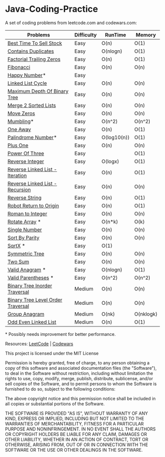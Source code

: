 # Java-Coding-Practice

A set of coding problems from leetcode.com and codewars.com:

 | Problems                                                               | Difficulty | RunTime | Memory |
 | ---------------------------------------------------------              | ---------- | ------- | ------ |
 | [Best Time To Sell Stock](/src/bestTimeToSellStock/)                   |  Easy      |  O(n)   |  O(1)  |
 | [Contains Duplicates](/src/containsDuplicate/)                         |  Easy      | O(nlogn)|  O(1)  |
 | [Factorial Trailing Zeros](/src/factorialTrailingZeroes/)              |  Easy      |  O(n)   |  O(1)  |
 | [Fibonacci](/src/Fibonacci/)                                           |  Easy      |  O(n)   |  O(n)  |
 | [Happy Number](/src/happyNumber)*                                      |  Easy      |         |        |
 | [Linked List Cycle](/src/linkedListCycle/)                             |  Easy      |  O(n)   |  O(n)  |
 | [Maximum Depth Of Binary Tree](/src/maximumDepthOfBinaryTree/)         |  Easy      |  O(n)   |  O(n)  |
 | [Merge 2 Sorted Lists](/src/MergeTwoSortedLists/)                      |  Easy      |  O(n)   |  O(n)  |
 | [Move Zeros](/src/MoveZero/)                                           |  Easy      |  O(n)   |  O(n)  |    
 | [Mumbling](/src/Mumbling/)*                                            |  Easy      |  O(n^2) |  O(n^2)|
 | [One Away](/src/OneAway/)                                              |  Easy      |  O(n)   |  O(1)  |
 | [Palindrome Number](/src/palindromeNumber/)*                           |  Easy      |O(log10(n))| O(1)  |
 | [Plus One](/src/plusOne/)                                              |  Easy      |  O(n)   |  O(n)  |
 | [Power Of Three](/src/powerOfOne/)                                     |  Easy      |         |  O(1)  |
 | [Reverse Integer](/src/reverseInteger/)                                |  Easy      | O(logx) |  O(1)  |
 | [Reverse Linked List - Iteration](/src/reverseLinkedList/IterationWay.java)|  Easy      |  O(n)   |  O(1)  |
 | [Reverse Linked List - Recursion](/src/reverseLinkedList/RecursionWay.java)|  Easy      |  O(n)   |  O(n)  |
 | [Reverse String](/src/reverseString)                                   |  Easy      |  O(n)   |  O(1)  |
 | [Robot Return to Origin](/src/robotReturnToOrigin/)                    |  Easy      |  O(n)   |  O(1)  |
 | [Roman to Integer](/src/RomanToInteger)                                |  Easy      |  O(n)   |  O(n)  |
 | [Rotate Array](/src/rotateArray/) *                                    |  Easy      |  O(n*k) |  O(k)  | 
 | [Single Number](/src/singleNumber/)                                    |  Easy      |  O(n)   |  O(n)  |
 | [Sort By Parity](/src/sortByParity/)                                   |  Easy      |  O(n)   |  O(n)  |
 | [SqrtX](/src/sqrtX/) *                                                 |  Easy      |  O(1)   |        |
 | [Symmetric Tree](/src/symmetricTree/)                                  |  Easy      |  O(n)   |  O(n)  |         
 | [Two Sum](/src/twoSum/)                                                |  Easy      |  O(n)   |  O(n)  |
 | [Valid Anagram](/src/validAnagram/) *                                  |  Easy      | O(nlogn)|  O(1)  |
 | [Valid Parentheses](/src/validParentheses/) *                          |  Easy      | O(n^2)  | O(n^2) |
 | [Binary Tree Inorder Traversal](/src/binaryTreeInorderTraversal/)      |  Medium    |  O(n)   |  O(n)  |
 | [Binary Tree Level Order Traversal](/src/binaryTreeLevelOrderTraversal/)|  Medium   |  O(n)   |  O(n)  |
 | [Group Anagram](/src/groupAnagram/)                                    |  Medium    |  O(nk)  |O(nklogk)|
 | [Odd Even Linked List](/src/oddEvenLinkedList/)                        |  Medium    |  O(n)   |  O(1)  |
 
 \* Possibly needs improvement for better performance.
 
Resources:
[LeetCode](https://leetcode.com) |
[Codewars](https://www.codewars.com)


This project is licensed under the MIT License

Permission is hereby granted, free of charge, to any person obtaining a copy of this software and associated documentation files (the "Software"), to deal in the Software without restriction, including without limitation the rights to use, copy, modify, merge, publish, distribute, sublicense, and/or sell copies of the Software, and to permit persons to whom the Software is furnished to do so, subject to the following conditions:

The above copyright notice and this permission notice shall be included in all copies or substantial portions of the Software.

THE SOFTWARE IS PROVIDED "AS IS", WITHOUT WARRANTY OF ANY KIND, EXPRESS OR IMPLIED, INCLUDING BUT NOT LIMITED TO THE WARRANTIES OF MERCHANTABILITY, FITNESS FOR A PARTICULAR PURPOSE AND NONINFRINGEMENT. IN NO EVENT SHALL THE AUTHORS OR COPYRIGHT HOLDERS BE LIABLE FOR ANY CLAIM, DAMAGES OR OTHER LIABILITY, WHETHER IN AN ACTION OF CONTRACT, TORT OR OTHERWISE, ARISING FROM, OUT OF OR IN CONNECTION WITH THE SOFTWARE OR THE USE OR OTHER DEALINGS IN THE SOFTWARE.
